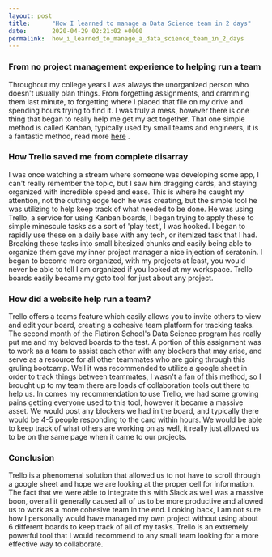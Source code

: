 ```yaml
---
layout: post
title:      "How I learned to manage a Data Science team in 2 days"
date:       2020-04-29 02:21:02 +0000
permalink:  how_i_learned_to_manage_a_data_science_team_in_2_days
---
```


### From no project management experience to helping run a team

Throughout my college years I was always the unorganized person who doesn't usually plan things. From forgetting assignments, and cramming them last minute, to forgetting where I placed that file on my drive and spending hours trying to find it. I was truly a mess, however there is one thing that began to really help me get my act together. That one simple method is called Kanban, typically used by small teams and engineers, it is a fantastic method, read more [here](https://www.atlassian.com/agile/kanban) . 

### How Trello saved me from complete disarray

I was once watching a stream where someone was developing some app, I can't really remember the topic, but I saw him dragging cards, and staying organized with incredible speed and ease. This is where he caught my attention, not the cutting edge tech he was creating, but the simple tool he was utilizing to help keep track of what needed to be done. He was using Trello, a service for using Kanban boards, I began trying to apply these to simple minescule tasks as a sort of 'play test', I was hooked. I began to rapidly use these on a daily base with any tech, or itemized task that I had. Breaking these tasks into small bitesized chunks and easily being able to organize them gave my inner project manager a nice injection of seratonin. I began to become more organized, with my projects at least, you would never be able to tell I am organized if you looked at my workspace. Trello boards easily became my goto tool for just about any project.

### How did a website help run a team?

Trello offers a teams feature which easily allows you to invite others to view and edit your board, creating a cohesive team platform for tracking tasks. The second month of the Flatiron School's Data Science program has really put me and my beloved boards to the test. A portion of this assignment was to work as a team to assist each other with any blockers that may arise, and serve as a resource for all other teammates who are going through this gruling bootcamp. Well it was recommended to utilize a google sheet in order to track things between teammates, I wasn't a fan of this method, so I brought up to my team there are loads of collaboration tools out there to help us. In comes my recommendation to use Trello, we had some growing pains getting everyone used to this tool, however it became a massive asset. We would post any blockers we had in the board, and typically there would be 4-5 people responding to the card within hours. We would be able to keep track of what others are working on as well, it really just allowed us to be on the same page when it came to our projects. 

### Conclusion

Trello is a phenomenal solution that allowed us to not have to scroll through a google sheet and hope we are looking at the proper cell for information. The fact that we were able to integrate this with Slack as well was a massive boon, overall it generally caused all of us to be more productive and allowed us to work as a more cohesive team in the end. Looking back, I am not sure how I personally would have managed my own project without using about 6 different boards to keep track of all of my tasks. Trello is an extremely powerful tool that I would recommend to any small team looking for a more effective way to collaborate.








